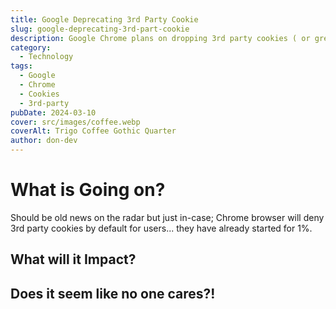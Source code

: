 ```yaml
---
title: Google Deprecating 3rd Party Cookie
slug: google-deprecating-3rd-part-cookie
description: Google Chrome plans on dropping 3rd party cookies ( or greatly altering their access). I got to voice my opinion of the whole situation on the Intevity podcast.
category:
  - Technology
tags:
  - Google
  - Chrome
  - Cookies
  - 3rd-party
pubDate: 2024-03-10
cover: src/images/coffee.webp
coverAlt: Trigo Coffee Gothic Quarter
author: don-dev
---
```

# What is Going on?
Should be old news on the radar but just in-case; Chrome browser will deny 3rd party cookies by default for users... they have already started for 1%.

## What will it Impact?
## Does it seem like no one cares?!
